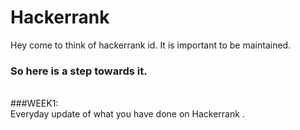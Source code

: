 # Hackerrank
Hey come to think of hackerrank id. It is important to be maintained.
### So here is a step towards it.
<br>
###WEEK1: <br>Everyday update of what you have done on Hackerrank .<br>

